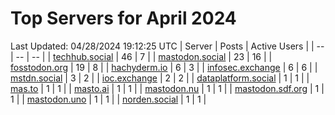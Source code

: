 # Top Servers for April 2024
Last Updated: 04/28/2024 19:12:25 UTC
| Server | Posts | Active Users |
| -- | -- | -- |
| [techhub.social](https://techhub.social/tags/PowerShell) | 46 | 7 |
| [mastodon.social](https://mastodon.social/tags/PowerShell) | 23 | 16 |
| [fosstodon.org](https://fosstodon.org/tags/PowerShell) | 19 | 8 |
| [hachyderm.io](https://hachyderm.io/tags/PowerShell) | 6 | 3 |
| [infosec.exchange](https://infosec.exchange/tags/PowerShell) | 6 | 6 |
| [mstdn.social](https://mstdn.social/tags/PowerShell) | 3 | 2 |
| [ioc.exchange](https://ioc.exchange/tags/PowerShell) | 2 | 2 |
| [dataplatform.social](https://dataplatform.social/tags/PowerShell) | 1 | 1 |
| [mas.to](https://mas.to/tags/PowerShell) | 1 | 1 |
| [masto.ai](https://masto.ai/tags/PowerShell) | 1 | 1 |
| [mastodon.nu](https://mastodon.nu/tags/PowerShell) | 1 | 1 |
| [mastodon.sdf.org](https://mastodon.sdf.org/tags/PowerShell) | 1 | 1 |
| [mastodon.uno](https://mastodon.uno/tags/PowerShell) | 1 | 1 |
| [norden.social](https://norden.social/tags/PowerShell) | 1 | 1 |
